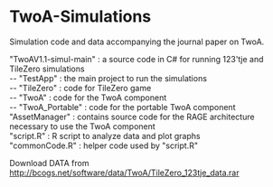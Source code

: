 # TwoA-Simulations
Simulation code and data accompanying the journal paper on TwoA.

"TwoAV1.1-simul-main" : a source code in C# for running 123'tje and TileZero simulations <br />
-- "TestApp" : the main project to run the simulations <br />
-- "TileZero" : code for TileZero game <br />
-- "TwoA" : code for the TwoA component <br />
-- "TwoA_Portable" : code for the portable TwoA component <br />
"AssetManager" : contains source code for the RAGE architecture necessary to use the TwoA component <br />
"script.R" : R script to analyze data and plot graphs <br />
"commonCode.R" : helper code used by "script.R" <br />

Download DATA from http://bcogs.net/software/data/TwoA/TileZero_123tje_data.rar 
